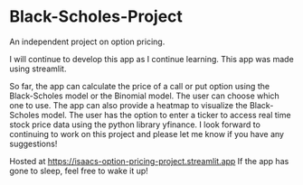 # Black-Scholes-Project
An independent project on option pricing.

I will continue to develop this app as I continue learning. This app was made using streamlit.

So far, the app can calculate the price of a call or put option using the Black-Scholes model or the Binomial model. The user can choose which one to use. The app can also provide a heatmap to visualize the Black-Scholes model. The user has the option to enter a ticker to access real time stock price data using the python library yfinance. I look forward to continuing to work on this project and please let me know if you have any suggestions! 

Hosted at https://isaacs-option-pricing-project.streamlit.app
If the app has gone to sleep, feel free to wake it up!
